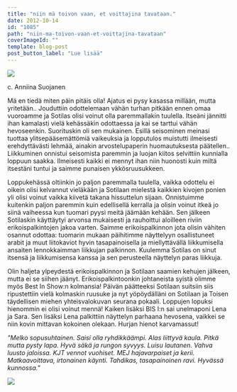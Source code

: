 ```yaml
---
title: "niin mä toivon vaan, et voittajina tavataan."
date: 2012-10-14
id: "1085"
path: "niin-ma-toivon-vaan-et-voittajina-tavataan"
coverImageId: ""
template: blog-post
post_button_label: "Lue lisää"
---
```


[![](/images/IMG_2113.jpg)](http://3.bp.blogspot.com/-Kt747UR2AGI/UHsOzNoXxpI/AAAAAAAABqA/9B8Gmlrf9W4/s1600/IMG_2113.jpg)

c. Anniina Suojanen

Mä en tiedä miten päin pitäis olla! Ajatus ei pysy kasassa millään, mutta yritetään.. Jouduttiin odottelemaan vähän turhan pitkään ennen omaa vuoroamme ja Sotilas olisi voinut olla paremmallakin tuulella. Itseäni jännitti ihan kamalasti vielä kehässäkin odottaessa ja kai se tarttui vähän hevoseenkin. Suorituskin oli sen mukainen. Esillä seisominen meinasi tuottaa ylitsepääsemättömiä vaikeuksia ja lopputulos muistutti ilmeisesti erehdyttävästi lehmää, ainakin arvostelupaperin huomautuksesta päätellen.. Liikkuminen onnistui seisomista paremmin ja luojan kiitos selvittiin kunnialla loppuun saakka. Ilmeisesti kaikki ei mennyt ihan niin huonosti kuin miltä itsestäni tuntui ja saimme punaisen ykkösruusukkeen.

Loppukehässä oltiinkin jo paljon paremmalla tuulella, vaikka odottelu ei oikein olisi kelvannut vieläkään ja Sotilaan mielestä kaikkien kivojen ponien yli olisi voinut vaikka kiivetä takana hissuttelun sijaan. Onnistuimme kuitenkin paljon paremmin kuin edellisellä kerralla ja olisin voinut itkeä jo siinä vaiheessa kun tuomari pyysi meitä jäämään kehään. Sen jälkeen Sotilaskin käyttäytyi arvonsa mukaisesti ja rauhoittui aloilleen riviin erikoispalkintojen jakoa varten. Saimme erikoispalkinnon jota olisin vähiten osannut odottaa: tuomarin mukaan päihitimme näyttelyyn osallistuneet arabit ja muut liitokaviot hyvin tasapainoisella ja miellyttävällä liikkumisella ansaiten lennokkaimman liikkujan palkinnon. Kuulemma Sotilas on sinut itsensä ja liikkumisensa kanssa ja sen perusteella näyttelyn paras liikkuja.

Olin haljeta ylpeydestä erikoispalkinnon ja Sotilaan saamien kehujen jälkeen, mutta ei se siihen jäänyt. Erikoispalkintoonkin johtaneista syistä olimme myös Best In Show:n kolmansia! Päivän päätteeksi Sotilaan suitsiin siis ripustettiin vielä kolmaskin ruusuke ja nyt yöpöydälläni on Sotilaan ja Toisen täydellisen miehen yhteisvalokuvan seurana pokaali. Loppujen lopuksi hienommin ei olisi voinut mennä! Kaiken lisäksi BIS I:n sai unelmaponi Lena ja Sara. Sen lisäksi Lena palkittiin näyttelyn parhaana hevosena, vaikkei se niin kovin mittavan kokoinen olekaan. Hurjan hienot karvamassut!

_"Melko sopusuhtainen. Saisi olla ryhdikkäämpi. Alas liittyvä kaula. Pitkä mutta pysty lapa. Hyvä säkä ja rungon syvyys. Luisu lautanen. Vahva luusto jaloissa. KJT vennot vuohiset. MEJ hajavarpaiset ja kerii. Matkaavoittava, irtonainen käynti. Tahdikas, tasapainoinen ravi. Hyvässä kunnossa."_

[![](/images/ak.jpg)](http://1.bp.blogspot.com/-m99f-Gro23A/UHsdeDNQr8I/AAAAAAAABrA/FXMeN1vJ3Fk/s1600/ak.jpg)

